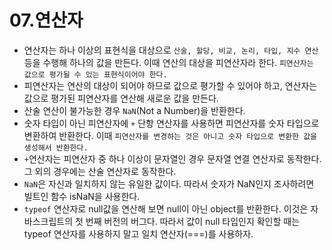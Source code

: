 # 07.연산자

- 연산자는 하나 이상의 표현식을 대상으로 `산술, 할당, 비교, 논리, 타입, 지수 연산`등을 수행해 하나의 값을 만든다. 이때 연산의 대상을 피연산자라 한다. `피연산자는 값으로 평가될 수 있는 표현식이어야 한다.`
- 피연산자는 연산의 대상이 되어야 하므로 값으로 평가할 수 있어야 하고, 연산자는 값으로 평가된 피연산자를 연산해 새로운 값을 만든다.
- 산술 연산이 불가능한 경우 `NaN`(Not a Number)을 반환한다.
- 숫자 타입이 아닌 피연산자에 `+` 단항 연산자를 사용하면 피연산자를 숫자 타입으로 변환하여 반환한다. 이때 `피연산자를 변경하는 것은 아니고 숫자 타입으로 변환한 값을 생성해서 반환한다.`
- `+`연산자는 피연산자 중 하나 이상이 문자열인 경우 문자열 연결 연산자로 동작한다. 그 외의 경우에는 산술 연산자로 동작한다.
- `NaN`은 자신과 일치하지 않는 유일한 값이다. 따라서 숫자가 NaN인지 조사하려면 빌트인 함수 isNaN을 사용한다.
- `typeof` 연산자로 null값을 연산해 보면 null이 아닌 object를 반환한다. 이것은 자바스크립트의 첫 번째 버전의 버그다. 따라서 값이 null 타입인지 확인할 때는 typeof 연산자를 사용하지 말고 일치 연산자(===)를 사용하자.

